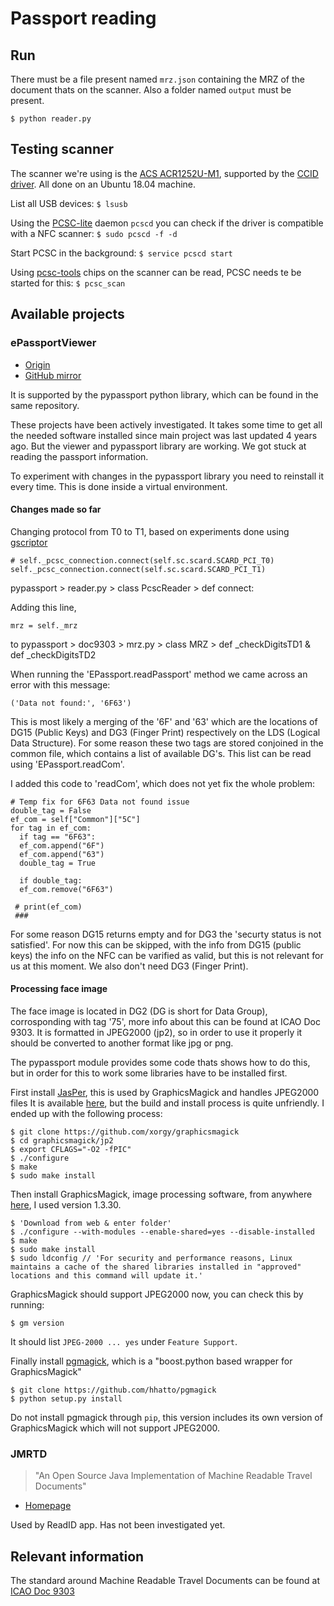 # Passport reading

## Run

There must be a file present named `mrz.json` containing the MRZ of the document thats on the scanner.
Also a folder named `output` must be present.

```
$ python reader.py
```

## Testing scanner

The scanner we're using is the [ACS ACR1252U-M1](https://www.acs.com.hk/en/products/342/acr1252u-usb-nfc-reader-iii-nfc-forum-certified-reader/), supported by the [CCID driver](https://ccid.apdu.fr/). All done on an Ubuntu 18.04 machine.

List all USB devices: `$ lsusb`

Using the [PCSC-lite](https://pcsclite.apdu.fr/) daemon `pcscd` you can check if the driver is compatible with a NFC scanner:
`$ sudo pcscd -f -d`

Start PCSC in the background:
`$ service pcscd start`

Using [pcsc-tools](http://ludovic.rousseau.free.fr/softwares/pcsc-tools/) chips on the scanner can be read, PCSC needs te be started for this:
`$ pcsc_scan`

## Available projects

### ePassportViewer
- [Origin](https://github.com/andrew867/epassportviewer)
- [GitHub mirror](https://github.com/andrew867/epassportviewer)

It is supported by the pypassport python library, which can be found in the same repository.

These projects have been actively investigated. It takes some time to get all the needed software installed since main project was last updated 4 years ago. But the viewer and pypassport library are working.
We got stuck at reading the passport information.

To experiment with changes in the pypassport library you need to reinstall it every time.
This is done inside a virtual environment.

#### Changes made so far

Changing protocol from T0 to T1, based on experiments done using [gscriptor](ludovic.rousseau.free.fr/softwares/pcsc-tools/)
```
# self._pcsc_connection.connect(self.sc.scard.SCARD_PCI_T0)
self._pcsc_connection.connect(self.sc.scard.SCARD_PCI_T1)
```
pypassport > reader.py > class PcscReader > def connect: 

Adding this line,
```
mrz = self._mrz
```
to pypassport > doc9303 > mrz.py > class MRZ > def _checkDigitsTD1 & def _checkDigitsTD2

When running the 'EPassport.readPassport' method we came across an error with this message:
```
('Data not found:', '6F63')
```
This is most likely a merging of the '6F' and '63' which are the locations of DG15 (Public Keys) and DG3 (Finger Print) respectively on the LDS (Logical Data Structure). For some reason these two tags are stored conjoined in the common file, which contains a list of available DG's. This list can be read using 'EPassport.readCom'.

I added this code to 'readCom', which does not yet fix the whole problem:
```
# Temp fix for 6F63 Data not found issue
double_tag = False
ef_com = self["Common"]["5C"]
for tag in ef_com:
  if tag == "6F63":
  ef_com.append("6F")
  ef_com.append("63")
  double_tag = True
        
  if double_tag:
  ef_com.remove("6F63")
        
 # print(ef_com)
 ###
```

For some reason DG15 returns empty and for DG3 the 'securty status is not satisfied'.
For now this can be skipped, with the info from DG15 (public keys) the info on the NFC can be varified as valid, but this is not relevant for us at this moment. We also don't need DG3 (Finger Print).

#### Processing face image

The face image is located in DG2 (DG is short for Data Group), corrosponding with tag '75', more info about this can be found at ICAO Doc 9303. It is formatted in JPEG2000 (jp2), so in order to use it properly it should be converted to another format like jpg or png.

The pypassport module provides some code thats shows how to do this, but in order for this to work some libraries have to be installed first.

First install [JasPer](http://www.ece.uvic.ca/~frodo/jasper/), this is used by GraphicsMagick and handles JPEG2000 files
It is available [here](https://github.com/mdadams/jasper), but the build and install process is quite unfriendly. I ended up with the following process:

```
$ git clone https://github.com/xorgy/graphicsmagick
$ cd graphicsmagick/jp2
$ export CFLAGS="-O2 -fPIC"
$ ./configure
$ make
$ sudo make install
```

Then install GraphicsMagick, image processing software, from anywhere [here](http://www.graphicsmagick.org/download.html), I used version 1.3.30.
```
$ 'Download from web & enter folder'
$ ./configure --with-modules --enable-shared=yes --disable-installed
$ make
$ sudo make install
$ sudo ldconfig // 'For security and performance reasons, Linux maintains a cache of the shared libraries installed in "approved" locations and this command will update it.'
```

GraphicsMagick should support JPEG2000 now, you can check this by running:
```
$ gm version
```
It should list `JPEG-2000 ... yes` under `Feature Support`.

Finally install [pgmagick](https://github.com/hhatto/pgmagick), which is a "boost.python based wrapper for GraphicsMagick" 
```
$ git clone https://github.com/hhatto/pgmagick
$ python setup.py install
```
Do not install pgmagick through `pip`, this version includes its own version of GraphicsMagick which will not support JPEG2000.

### JMRTD
> "An Open Source Java Implementation of Machine Readable Travel Documents"
- [Homepage](https://jmrtd.org/)

Used by ReadID app.
Has not been investigated yet.

## Relevant information

The standard around Machine Readable Travel Documents can be found at [ICAO Doc 9303](https://www.icao.int/publications/pages/publication.aspx?docnum=9303)
